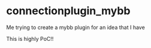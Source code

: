 # connectionplugin_mybb
Me trying to create a mybb plugin for an idea that I have

This is highly PoC!!